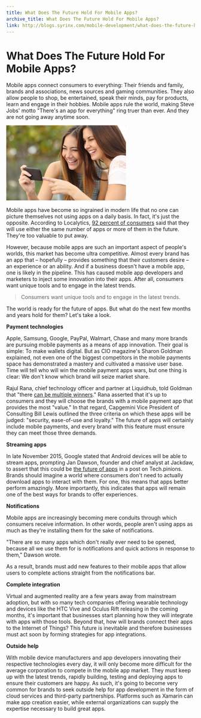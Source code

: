```yaml
---
title: What Does The Future Hold For Mobile Apps?
archive_title: What Does The Future Hold For Mobile Apps?
link: http://blogs.syrinx.com/mobile-development/what-does-the-future-hold-for-mobile-apps/
---
```


# What Does The Future Hold For Mobile Apps?

Mobile apps connect consumers to everything: Their friends and family, brands and associations, news sources and gaming communities. They also allow people to shop, be entertained, speak their minds, pay for products, learn and engage in their hobbies. Mobile apps rule the world, making Steve Jobs' motto "There's an app for everything" ring truer than ever. And they are not going away anytime soon.

![](/assets/img/blog/In-order-to-keep-consumers-engaged-on-mobile-devices-brands-will-need-to-ensure-their-apps-are-up-to-date-with-the-latest-features_1947_40114058_0_14118194_500-320x200.jpg)


Mobile apps have become so ingrained in modern life that no one can picture themselves not using apps on a daily basis. In fact, it's just the opposite. According to Localytics, [92 percent of consumers](http://info.localytics.com/blog/new-study-reveals-what-app-users-want-localytics) said that they will use either the same number of apps or more of them in the future. They're too valuable to put away.

However, because mobile apps are such an important aspect of people's worlds, this market has become ultra competitive. Almost every brand has an app that – hopefully – provides something that their customers desire – an experience or an ability. And if a business doesn't have a mobile app, one is likely in the pipeline. This has caused mobile app developers and marketers to inject some innovation into their apps. After all, consumers want unique tools and to engage in the latest trends.

> Consumers want unique tools and to engage in the latest trends.

The world is ready for the future of apps. But what do the next few months and years hold for them? Let's take a look.

**Payment technologies**

Apple, Samsung, Google, PayPal, Walmart, Chase and many more brands are pursuing mobile payments as a means of app innovation. Their goal is simple: To make wallets digital. But as CIO magazine's Sharon Goldman explained, not even one of the biggest competitors in the mobile payments space has demonstrated a mastery and cultivated a massive user base. Time will tell who will win the mobile payment apps wars, but one thing is clear: We don't know which brand will seize market share.

Rajul Rana, chief technology officer and partner at Liquidhub, told Goldman that "there [can be multiple winners](http://www.cio.com/article/3037086/payment-processing/apple-google-samsung-and-others-betting-on-mobile-payments.html)." Rana asserted that it's up to consumers and they will choose the brands with a mobile payment app that provides the most "value." In that regard, Capgemini Vice President of Consulting Bill Lewis outlined the three criteria on which these apps will be judged: "security, ease-of-use and loyalty." The future of apps will certainly include mobile payments, and every brand with this feature must ensure they can meet those three demands.

**Streaming apps**

In late November 2015, Google stated that Android devices will be able to stream apps, prompting Jan Dawson, founder and chief analyst at Jackdaw, to assert that this could be [the future of apps](https://techpinions.com/google-and-the-future-of-apps/42412) in a post on Tech.pinions. Brands should imagine a world where consumers don't need to actually download apps to interact with them. For one, this means that apps better perform amazingly. More importantly, this indicates that apps will remain one of the best ways for brands to offer experiences.

**Notifications**

Mobile apps are increasingly becoming mere conduits through which consumers receive information. In other words, people aren't using apps as much as they're installing them for the sake of notifications.

"There are so many apps which don't really ever need to be opened, because all we use them for is notifications and quick actions in response to them," Dawson wrote.

As a result, brands must add new features to their mobile apps that allow users to complete actions straight from the notifications bar.

**Complete integration**

Virtual and augmented reality are a few years away from mainstream adoption, but with so many tech companies offering wearable technology and devices like the HTC Vive and Oculus Rift releasing in the coming months, it's important that businesses start planning how they will integrate with apps with those tools. Beyond that, how will brands connect their apps to the Internet of Things? This future is inevitable and therefore businesses must act soon by forming strategies for app integrations.

**Outside help**

With mobile device manufacturers and app developers innovating their respective technologies every day, it will only become more difficult for the average corporation to compete in the mobile app market. They must keep up with the latest trends, rapidly building, testing and deploying apps to ensure their customers are happy. As such, it's going to become very common for brands to seek outside help for app development in the form of cloud services and third-party partnerships. Platforms such as Xamarin can make app creation easier, while external organizations can supply the expertise necessary to build great apps.
